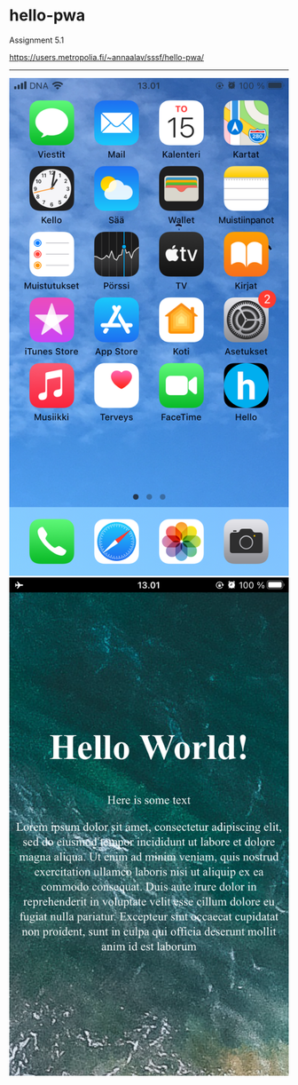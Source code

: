 # hello-pwa

Assignment 5.1

https://users.metropolia.fi/~annaalav/sssf/hello-pwa/

---

<img src="./images/screenshot-home-screen.png"/>
<img src="./images/screenshot-app-offline.png"/>
